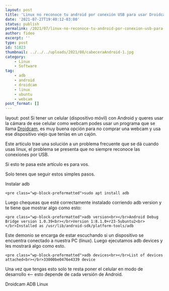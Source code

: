 ```yaml
---
layout: post
title: 'Linux no reconoce tu android por conexión USB para usar Droidcam'
date: '2021-07-27T19:40:12-03:00'
status: publish
permalink: /2021/07/linux-no-reconoce-tu-android-por-conexion-usb-para-usar-droidcam.html
author: fideo
excerpt: ''
type: post
id: 51823
thumbnail: ../../../uploads/2021/08/cabeceraAndroid-1.jpg
category:
    - Linux
    - Software
tag:
    - adb
    - android
    - droidcam
    - linux
    - ubuntu
    - webcam
post_format: []
---
```

layout: post
Si tener un celular (dispositivo móvil) con Android y queres usar la cámara de ese celular como webcam podes usar un programa que se llama [Droidcam](https://www.dev47apps.com/), es muy buena opción para no comprar una webcam y usa ese dispositivo viejo que tenías en un cajón.

Este artículo trae una solución a un problema frecuente que se dá cuando usas linux, el problema se presenta que no siempre reconoce las conexiones por USB.

Si esto te pasa este artículo es para vos.

Solo tenes que seguir estos simples pasos.

Instalar adb

```
<pre class="wp-block-preformatted">sudo apt install adb
```

Luego chequeas que esté correctamente instalado corriendo adb version y te tiene que mostrar algo como esto:

```
<pre class="wp-block-preformatted">adb version<br></br>Android Debug Bridge version 1.0.39<br></br>Version 1:8.1.0+r23-5ubuntu2<br></br>Installed as /usr/lib/android-sdk/platform-tools/adb
```

Este demonio se encarga de estar escuchando si un dispositivo se encuentra conectado a nuestra PC (linux). Luego ejecutamos adb devices y les mostrará algo como esto.

```
<pre class="wp-block-preformatted">adb devices<br></br>List of devices attached<br></br>33000be0476e4339 device
```

Una vez que tengas esto solo te resta poner el celular en modo de desarrollo &lt;– esto depende de cada versión de Android.

Droidcam ADB Linux